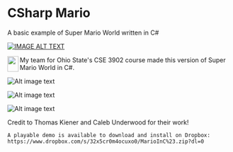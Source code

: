 # CSharp Mario

A basic example of Super Mario World written in C# 

[![IMAGE ALT TEXT](https://github.com/buttsj/c-sharp-mario/blob/master/GithubImages/youtubeImage.png)](http://www.youtube.com/watch?v=M0ZeaNOAD7w "Super Mario World in C#")

<img align="left" width="25" height="35" src="https://github.com/buttsj/c-sharp-mario/blob/master/GithubImages/image1.png">

My team for Ohio State's CSE 3902 course made this version of Super Mario World in C#.

![Alt image text](https://github.com/buttsj/c-sharp-mario/blob/master/GithubImages/image2.png)

![Alt image text](https://github.com/buttsj/c-sharp-mario/blob/master/GithubImages/image3.png)

![Alt image text](https://github.com/buttsj/c-sharp-mario/blob/master/GithubImages/image4.png)

Credit to Thomas Kiener and Caleb Underwood for their work!

```
A playable demo is available to download and install on Dropbox: https://www.dropbox.com/s/32x5cr0m4ocuxo0/MarioInC%23.zip?dl=0
```